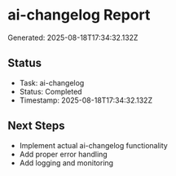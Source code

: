# ai-changelog Report

Generated: 2025-08-18T17:34:32.132Z

## Status
- Task: ai-changelog
- Status: Completed
- Timestamp: 2025-08-18T17:34:32.132Z

## Next Steps
- Implement actual ai-changelog functionality
- Add proper error handling
- Add logging and monitoring

